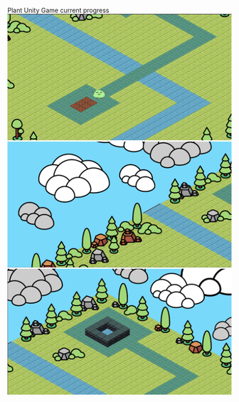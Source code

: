 Plant Unity Game current progress
!["Path"](https://github.com/ZoeyF75/super-duper-succotash/blob/master/pathway.png?raw=true)
!["Scenery"](https://github.com/ZoeyF75/super-duper-succotash/blob/master/scenery.png?raw=true)
!["well"](https://github.com/ZoeyF75/super-duper-succotash/blob/master/well.png?raw=true)
